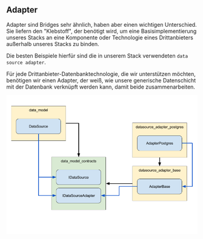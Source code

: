 ## Adapter

Adapter sind Bridges sehr ähnlich, haben aber einen wichtigen Unterschied. Sie liefern den "Klebstoff", der benötigt wird, um eine Basisimplementierung unseres Stacks an eine Komponente oder Technologie eines Drittanbieters außerhalb unseres Stacks zu binden.

Die besten Beispiele hierfür sind die in unserem Stack verwendeten `data source adapter`.

Für jede Drittanbieter-Datenbanktechnologie, die wir unterstützen möchten, benötigen wir einen Adapter, der weiß, wie unsere generische Datenschicht mit der Datenbank verknüpft werden kann, damit beide zusammenarbeiten.

![Adapter](images/adapters.png)
